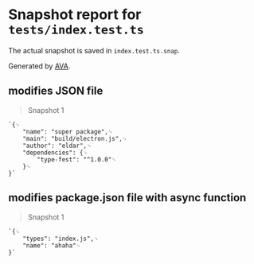 # Snapshot report for `tests/index.test.ts`

The actual snapshot is saved in `index.test.ts.snap`.

Generated by [AVA](https://avajs.dev).

## modifies JSON file

> Snapshot 1

    `{␊
        "name": "super package",␊
        "main": "build/electron.js",␊
        "author": "eldar",␊
        "dependencies": {␊
            "type-fest": "^1.0.0"␊
        }␊
    }`

## modifies package.json file with async function

> Snapshot 1

    `{␊
        "types": "index.js",␊
        "name": "ahaha"␊
    }`
